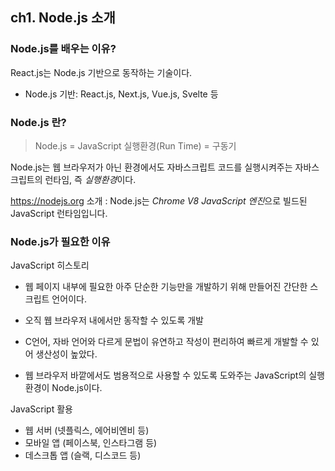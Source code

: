 ## ch1. Node.js 소개

### Node.js를 배우는 이유?

React.js는 Node.js 기반으로 동작하는 기술이다.

- Node.js 기반: React.js, Next.js, Vue.js, Svelte 등

### Node.js 란?

> Node.js = JavaScript 실행환경(Run Time) = 구동기

Node.js는 웹 브라우저가 아닌 환경에서도 자바스크립트 코드를 실행시켜주는 자바스크립트의 런타임, 즉 *실행환경*이다.

https://nodejs.org 소개 :
Node.js는 *Chrome V8 JavaScript 엔진*으로 빌드된 JavaScript 런타임입니다.

### Node.js가 필요한 이유

JavaScript 히스토리

- 웹 페이지 내부에 필요한 아주 단순한 기능만을 개발하기 위해 만들어진 간단한 스크립트 언어이다.

- 오직 웹 브라우저 내에서만 동작할 수 있도록 개발

- C언어, 자바 언어와 다르게 문법이 유연하고 작성이 편리하여 빠르게 개발할 수 있어 생산성이 높았다.

- 웹 브라우저 바깥에서도 범용적으로 사용할 수 있도록 도와주는 JavaScript의 실행 환경이 Node.js이다.

JavaScript 활용

- 웹 서버 (넷플릭스, 에어비엔비 등)
- 모바일 앱 (페이스북, 인스타그램 등)
- 데스크톱 앱 (슬랙, 디스코드 등)
